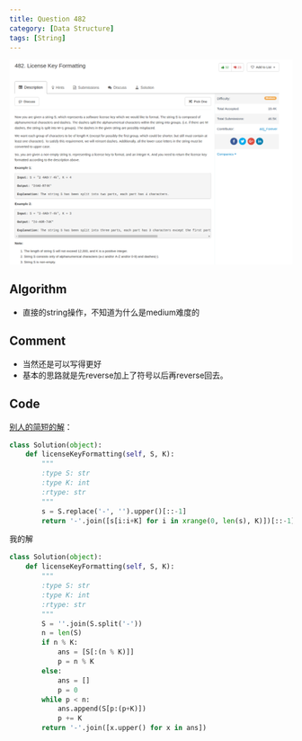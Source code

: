 ```yaml
---
title: Question 482
category: [Data Structure]
tags: [String]
---
```


![Description](../Assets/Figure/question482.png)

## Algorithm

- 直接的string操作，不知道为什么是medium难度的

## Comment

- 当然还是可以写得更好
- 基本的思路就是先reverse加上了符号以后再reverse回去。

## Code

[别人的简短的解](https://discuss.leetcode.com/topic/74635/one-liner/2)：

```python
class Solution(object):
    def licenseKeyFormatting(self, S, K):
        """
        :type S: str
        :type K: int
        :rtype: str
        """
        s = S.replace('-', '').upper()[::-1]
        return '-'.join([s[i:i+K] for i in xrange(0, len(s), K)])[::-1]
```

我的解

```python
class Solution(object):
    def licenseKeyFormatting(self, S, K):
        """
        :type S: str
        :type K: int
        :rtype: str
        """
        S = ''.join(S.split('-'))
        n = len(S)
        if n % K:
            ans = [S[:(n % K)]]
            p = n % K
        else:
            ans = []
            p = 0
        while p < n:
            ans.append(S[p:(p+K)])
            p += K
        return '-'.join([x.upper() for x in ans])

```

